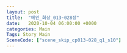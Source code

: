 ```yaml
---
layout: post
title:  "메인_회상_013~028장"
date:   2020-10-04 06:00:00 +0000
categories: Main
Tags: Story Main
SceneCode: ["scene_skip_cp013-028_q1_s10"]
---
```

